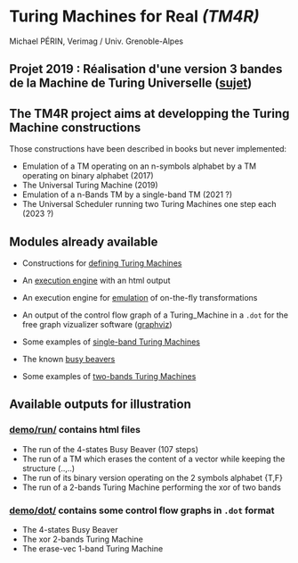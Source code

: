 # Turing Machines for Real *(TM4R)*

Michael PÉRIN, Verimag / Univ. Grenoble-Alpes

## Projet 2019 : Réalisation d'une version 3 bandes de la Machine de Turing Universelle ([sujet](src/Universal/README.md))

## The TM4R project aims at developping the Turing Machine constructions

Those constructions have been described in books but never implemented:

- Emulation of a TM operating on an n-symbols alphabet by a TM operating on binary alphabet (2017)
- The Universal Turing Machine (2019)
- Emulation of a n-Bands TM by a single-band TM (2021 ?)
- The Universal Scheduler running two Turing Machines one step each (2023 ?)


## Modules already available

- Constructions for [defining Turing Machines](src/Turing_Machine.ml)

- An [execution engine](src/Execution.ml) with an html output

- An execution engine for [emulation](src/Emulator.ml) of on-the-fly transformations

- An output of the control flow graph of a Turing_Machine in a `.dot` for the free graph vizualizer software ([graphviz](https://www.graphviz.org))

- Some examples of [single-band Turing Machines](/src/Turing_Machines/TM_Basic.ml)

- The known [busy beavers](/src/Turing_Machines/TM_Busy_Beaver.ml)

- Some examples of [two-bands Turing Machines](src/Turing_Machines/TM_2Bands.ml)


## Available outputs for illustration

### [demo/run/](demo/run/) contains html files

- The run of the 4-states Busy Beaver (107 steps)
- The run of a TM which erases the content of a vector while keeping the structure (..,..)
- The run of its binary version operating on the 2 symbols alphabet {T,F}
- The run of a 2-bands Turing Machine performing the xor of two bands


### [demo/dot/](demo/dot/) contains some control flow graphs in `.dot` format

- The 4-states Busy Beaver 
- The xor 2-bands Turing Machine
- The erase-vec 1-band Turing Machine 





